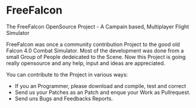 FreeFalcon
==========

The FreeFalcon OpenSource Project - A Campain based, Multiplayer Flight Simulator

FreeFalcon was once a community contribution Project to the good old Falcon 4.0 Combat Simulator.
Most of the development was done from a small Group of People dedeicated to the Scene. Now this
Project is going really opensource and any help, input and ideas are appreciated.

You can contribute to the Project in various ways:

- If you an Programmer, please download and compile, test and correct
- Send us your Patches as an Patch and enque your Work as Pullrequest.
- Send uns Bugs and Feedbacks Reports.
